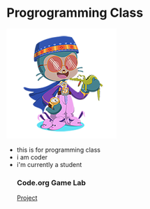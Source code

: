 # Progrogramming Class
![Octocat](https://github.com/shenoya25/programming/blob/955291cb711b01418d44066b1191dd1770db0443/resizecat.png)
- this is for programming class
- i am coder
- i'm currently a student
  ### Code.org Game Lab
  [Project](https.shenoya25.github.io/robhat/)

